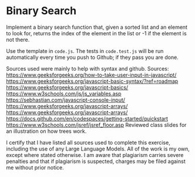 # Binary Search

Implement a binary search function that, given a sorted list and an element to
look for, returns the index of the element in the list or -1 if the element is
not there.

Use the template in `code.js`. The tests in `code.test.js` will be run
automatically every time you push to Github; if they pass you are done.

Sources used were mainly to help with syntax and github.
Sources: 
https://www.geeksforgeeks.org/how-to-take-user-input-in-javascript/
https://www.geeksforgeeks.org/javascript-basic-syntax/?ref=roadmap
https://www.geeksforgeeks.org/javascript-basics/
https://www.w3schools.com/js/js_variables.asp
https://sebhastian.com/javascript-console-input/
https://www.geeksforgeeks.org/javascript-arrays/
https://www.geeksforgeeks.org/javascript-arrays/
https://docs.github.com/en/codespaces/getting-started/quickstart
https://www.w3schools.com/jsref/jsref_floor.asp
Reviewed class slides for an illustration on how trees work. 


I certify that I have listed all sources used to complete this exercise, including the use of any Large Language Models. All of the work is my own, except where stated otherwise. I am aware that plagiarism carries severe penalties and that if plagiarism is suspected, charges may be filed against me without prior notice.
